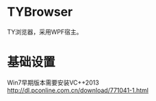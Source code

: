 # TYBrowser
TY浏览器，采用WPF宿主。
# 基础设置
Win7早期版本需要安装VC++2013 http://dl.pconline.com.cn/download/771041-1.html